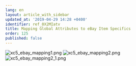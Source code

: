 ```yaml
---
lang: en
layout: article_with_sidebar
updated_at: '2019-04-29 14:28 +0400'
identifier: ref_0X2MIatv
title: Mapping Global Attributes to eBay Item Specifics
order: 125
published: false
---
```

![xc5_ebay_mapping1.png]({{site.baseurl}}/attachments/ref_0X2MIatv/xc5_ebay_mapping1.png)
![xc5_ebay_mapping2.png]({{site.baseurl}}/attachments/ref_0X2MIatv/xc5_ebay_mapping2.png)
![xc5_ebay_mapping2_1.png]({{site.baseurl}}/attachments/ref_0X2MIatv/xc5_ebay_mapping2_1.png)
